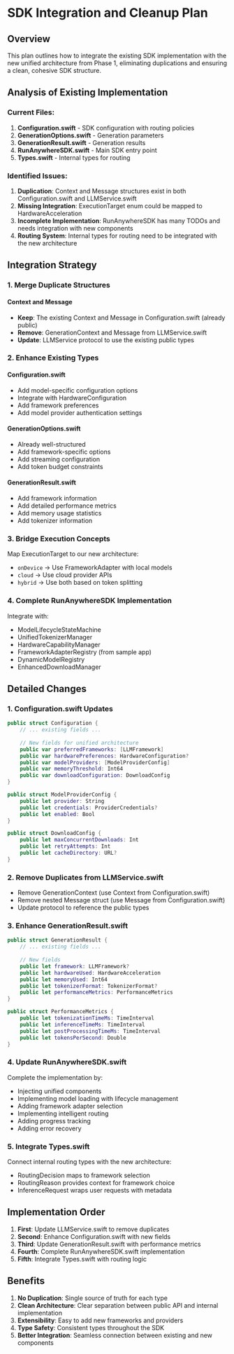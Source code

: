 # SDK Integration and Cleanup Plan

## Overview
This plan outlines how to integrate the existing SDK implementation with the new unified architecture from Phase 1, eliminating duplications and ensuring a clean, cohesive SDK structure.

## Analysis of Existing Implementation

### Current Files:
1. **Configuration.swift** - SDK configuration with routing policies
2. **GenerationOptions.swift** - Generation parameters
3. **GenerationResult.swift** - Generation results
4. **RunAnywhereSDK.swift** - Main SDK entry point
5. **Types.swift** - Internal types for routing

### Identified Issues:
1. **Duplication**: Context and Message structures exist in both Configuration.swift and LLMService.swift
2. **Missing Integration**: ExecutionTarget enum could be mapped to HardwareAcceleration
3. **Incomplete Implementation**: RunAnywhereSDK has many TODOs and needs integration with new components
4. **Routing System**: Internal types for routing need to be integrated with the new architecture

## Integration Strategy

### 1. Merge Duplicate Structures

#### Context and Message
- **Keep**: The existing Context and Message in Configuration.swift (already public)
- **Remove**: GenerationContext and Message from LLMService.swift
- **Update**: LLMService protocol to use the existing public types

### 2. Enhance Existing Types

#### Configuration.swift
- Add model-specific configuration options
- Integrate with HardwareConfiguration
- Add framework preferences
- Add model provider authentication settings

#### GenerationOptions.swift
- Already well-structured
- Add framework-specific options
- Add streaming configuration
- Add token budget constraints

#### GenerationResult.swift
- Add framework information
- Add detailed performance metrics
- Add memory usage statistics
- Add tokenizer information

### 3. Bridge Execution Concepts

Map ExecutionTarget to our new architecture:
- `onDevice` → Use FrameworkAdapter with local models
- `cloud` → Use cloud provider APIs
- `hybrid` → Use both based on token splitting

### 4. Complete RunAnywhereSDK Implementation

Integrate with:
- ModelLifecycleStateMachine
- UnifiedTokenizerManager
- HardwareCapabilityManager
- FrameworkAdapterRegistry (from sample app)
- DynamicModelRegistry
- EnhancedDownloadManager

## Detailed Changes

### 1. Configuration.swift Updates

```swift
public struct Configuration {
    // ... existing fields ...
    
    // New fields for unified architecture
    public var preferredFrameworks: [LLMFramework]
    public var hardwarePreferences: HardwareConfiguration?
    public var modelProviders: [ModelProviderConfig]
    public var memoryThreshold: Int64
    public var downloadConfiguration: DownloadConfig
}

public struct ModelProviderConfig {
    public let provider: String
    public let credentials: ProviderCredentials?
    public let enabled: Bool
}

public struct DownloadConfig {
    public let maxConcurrentDownloads: Int
    public let retryAttempts: Int
    public let cacheDirectory: URL?
}
```

### 2. Remove Duplicates from LLMService.swift

- Remove GenerationContext (use Context from Configuration.swift)
- Remove nested Message struct (use Message from Configuration.swift)
- Update protocol to reference the public types

### 3. Enhance GenerationResult.swift

```swift
public struct GenerationResult {
    // ... existing fields ...
    
    // New fields
    public let framework: LLMFramework?
    public let hardwareUsed: HardwareAcceleration
    public let memoryUsed: Int64
    public let tokenizerFormat: TokenizerFormat?
    public let performanceMetrics: PerformanceMetrics
}

public struct PerformanceMetrics {
    public let tokenizationTimeMs: TimeInterval
    public let inferenceTimeMs: TimeInterval
    public let postProcessingTimeMs: TimeInterval
    public let tokensPerSecond: Double
}
```

### 4. Update RunAnywhereSDK.swift

Complete the implementation by:
- Injecting unified components
- Implementing model loading with lifecycle management
- Adding framework adapter selection
- Implementing intelligent routing
- Adding progress tracking
- Adding error recovery

### 5. Integrate Types.swift

Connect internal routing types with the new architecture:
- RoutingDecision maps to framework selection
- RoutingReason provides context for framework choice
- InferenceRequest wraps user requests with metadata

## Implementation Order

1. **First**: Update LLMService.swift to remove duplicates
2. **Second**: Enhance Configuration.swift with new fields
3. **Third**: Update GenerationResult.swift with performance metrics
4. **Fourth**: Complete RunAnywhereSDK.swift implementation
5. **Fifth**: Integrate Types.swift with routing logic

## Benefits

1. **No Duplication**: Single source of truth for each type
2. **Clean Architecture**: Clear separation between public API and internal implementation
3. **Extensibility**: Easy to add new frameworks and providers
4. **Type Safety**: Consistent types throughout the SDK
5. **Better Integration**: Seamless connection between existing and new components